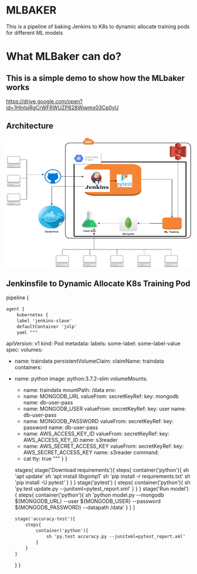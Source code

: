 # MLBAKER
This is a pipeline of baking Jenkins to K8s to dynamic allocate training pods for different ML models

# What MLBaker can do?
##  This is a simple demo to show how the MLbaker works 

https://drive.google.com/open?id=1HlnlsjRgCrWFRWUZP828Wjwmx03Cp0yU


##  Architecture

![Architecture](archi.png)


## Jenkinsfile to Dynamic Allocate K8s Training Pod



pipeline {

    agent {
        kubernetes {
        label 'jenkins-slave'
        defaultContainer 'jnlp'
        yaml """
apiVersion: v1
kind: Pod
metadata:
  labels:
    some-label: some-label-value
spec:
  volumes:
  - name: traindata
    persistentVolumeClaim:
      claimName: traindata
  containers:
  - name: python
    image: python:3.7.2-slim
    volumeMounts:
    - name: traindata
      mountPath: /data
    env:
    - name: MONGODB_URL
      valueFrom:
        secretKeyRef:
          key: mongodb
          name: db-user-pass
    - name: MONGODB_USER
      valueFrom:
        secretKeyRef:
          key: user
          name: db-user-pass
    - name: MONGODB_PASSWORD
      valueFrom:
        secretKeyRef:
          key: password
          name: db-user-pass
    - name: AWS_ACCESS_KEY_ID
      valueFrom:
        secretKeyRef:
          key: AWS_ACCESS_KEY_ID
          name: s3reader
    - name: AWS_SECRET_ACCESS_KEY
      valueFrom:
        secretKeyRef:
          key: AWS_SECRET_ACCESS_KEY
          name: s3reader
    command:
    - cat
    tty: true
"""
        }
    }

  
    stages{
        stage('Download requirements'){
            steps{
                container('python'){
                    sh 'apt update'
                    sh 'apt install libgomp1'
                    sh 'pip install -r requirements.txt'
                    sh 'pip install -U pytest'
                }
            }
        }
        stage('pytest') {
            steps{
                container('python'){
                    sh 'py.test update.py --junitxml=pytest_report.xml'
                }
            }
        }
        stage('Run model') {
            steps{
                container('python'){
                    sh 'python model.py --mongodb ${MONGODB_URL} --user ${MONGODB_USER} --password ${MONGODB_PASSWORD} --datapath /data'
                }
            }
        }
        
        stage('accuracy-test'){
            steps{
                container('python'){
                    sh 'py.test accuracy.py --junitxml=pytest_report.xml'
                }
            }
        }
    }
}
